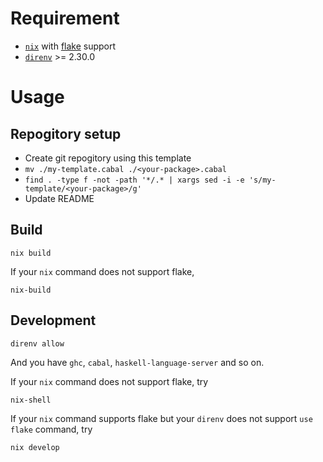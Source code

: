 
# Requirement

* [`nix`](https://nixos.org/) with [flake](https://nixos.wiki/wiki/Flakes) support
* [`direnv`](https://github.com/direnv/direnv) >= 2.30.0

# Usage

## Repogitory setup

* Create git repogitory using this template
* `mv ./my-template.cabal ./<your-package>.cabal`
* `find . -type f -not -path '*/.* | xargs sed -i -e 's/my-template/<your-package>/g'`
* Update README

## Build

```
nix build
```

If your `nix` command does not support flake,

```
nix-build
```

## Development

```
direnv allow
```

And you have `ghc`, `cabal`, `haskell-language-server` and so on.

If your `nix` command does not support flake, try

```
nix-shell
```

If your `nix` command supports flake but your `direnv` does not support `use flake` command, try

```
nix develop
```

